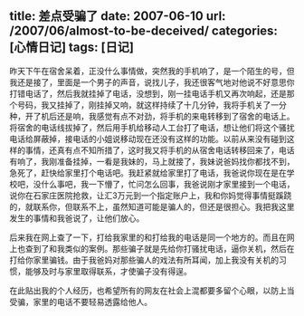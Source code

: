 title:  差点受骗了
date:  2007-06-10
url:  /2007/06/almost-to-be-deceived/
categories: [心情日记]
tags: [日记]
---

昨天下午在宿舍呆着，正没什么事情做，突然我的手机响了，是一个陌生的号，但我还是接了，里面是一个男子的声音，说找儿子，我还很客气地对他说不好意思你打错电话了，然后我就挂掉了电话，没想到，刚一挂电话手机又再次响起，还是那个号码，我又挂掉了，刚挂掉又响，就这样持续了十几分钟，我将手机关了一分种，开了机后还是响，我感觉有点不对劲，将手机的来电转移到了宿舍的电话上。将宿舍的电话线拔掉了，然后用手机给移动人工台打了电话，想让他们将这个骚扰电话给屏蔽掉，接电话的小姐说移动现在还没有这样的功能。以前从来没有碰到这样的事情，还真有点不知所措了，这时我又将手机的从宿舍电话转移回来了，电话有响了，我刚准备挂掉，一看是我妹的，马上就接了，我妹说爸妈找你都找不到，急死了，赶快给家里打个电话吧。我赶紧就给家里打了电话，我爸说你现在是在学校吧，没什么事吧，我一下懵了，忙问怎么回事，我爸说刚才家里接到一个电话，说你在石家庄医院抢救，让汇3万元到一个指定账户上，我和你妈觉得事情挺蹊跷的，就联系你，但联系不上，虽然知道可能是骗人的，但还是很担心。我把我这里发生的事情和我爸说了，让他们放心。
<!--more-->

后来我在网上查了一下，打给我家里的和打给我的电话是同一个地方的。而且在网上也查到了和我类似的案例。那些骗子就是先给你打骚扰电话，逼你关机，然后在打给你家里骗钱。由于我爸妈对那些骗人的戏法有所耳闻，加上我没有关机的习惯，能够及时与家里取得联系，才使骗子没有得逞。

在此贴出我的个人经历，也希望所有的网友在社会上混都要多留个心眼，以防上当受骗，家里的电话不要轻易透露给他人。



